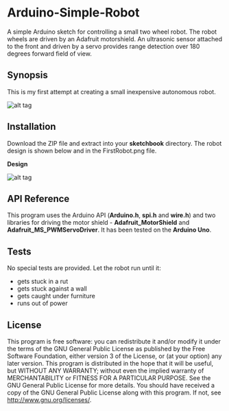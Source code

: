 # Arduino-Simple-Robot

A simple Arduino sketch for controlling a small two wheel robot. The robot wheels are driven by an Adafruit motorshield. An ultrasonic sensor attached to the front and driven by a servo provides range detection over 180 degrees forward field of view. 

## Synopsis

This is my first attempt at creating a small inexpensive autonomous robot.

![alt tag](https://cloud.githubusercontent.com/assets/3778024/20576479/bb5e8c82-b183-11e6-9c74-b02f5efd1e68.JPG)

## Installation

Download the ZIP file and extract into your **sketchbook** directory. The robot design is shown below and in the FirstRobot.png file.

**Design**

![alt tag](https://cloud.githubusercontent.com/assets/3778024/20582036/d2d1c0ea-b1a2-11e6-870a-65cced7186a6.png)

## API Reference

This program uses the Arduino API (**Arduino.h**, **spi.h** and **wire.h**) and two libraries for driving the motor shield - **Adafruit_MotorShield** and **Adafruit_MS_PWMServoDriver**. It has been tested on the **Arduino Uno**.

## Tests

No special tests are provided. Let the robot run until it:
- gets stuck in a rut
- gets stuck against a wall
- gets caught under furniture
- runs out of power

## License

This program is free software: you can redistribute it and/or modify it under the terms of the GNU General Public License as published by the Free Software Foundation, either version 3 of the License, or (at your option) any later version. This program is distributed in the hope that it will be useful, but WITHOUT ANY WARRANTY; without even the implied warranty of MERCHANTABILITY or FITNESS FOR A PARTICULAR PURPOSE. See the GNU General Public License for more details. You should have received a copy of the GNU General Public License along with this program. If not, see http://www.gnu.org/licenses/.
